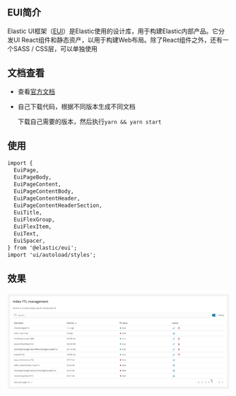 ## EUI简介
Elastic UI框架（[EUI](https://github.com/elastic/eui)）是Elastic使用的设计库，用于构建Elastic内部产品。它分发UI React组件和静态资产，以用于构建Web布局。除了React组件之外，还有一个SASS / CSS层，可以单独使用


## 文档查看
- 查看[官方文档](https://elastic.github.io/eui/#/)
- 自己下载代码，根据不同版本生成不同文档
  
  下载自己需要的版本，然后执行```yarn && yarn start```

## 使用
```
import {
  EuiPage,
  EuiPageBody,
  EuiPageContent,
  EuiPageContentBody,
  EuiPageContentHeader,
  EuiPageContentHeaderSection,
  EuiTitle,
  EuiFlexGroup,
  EuiFlexItem,
  EuiText,
  EuiSpacer,
} from '@elastic/eui';
import 'ui/autoload/styles';
```
## 效果
![](/assets/eui.png)
